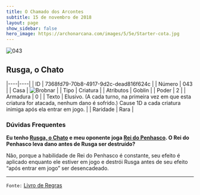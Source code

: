 ```yaml
---
title: O Chamado dos Arcontes
subtitle: 15 de novembro de 2018
layout: page
show_sidebar: false
hero_image: https://archonarcana.com/images/5/5e/Starter-cota.jpg
---
```


![043](https://cdn.keyforgegame.com/media/card_front/pt/341_043_PC7XR5283WJ_pt.png)

## Rusga, o Chato

|----|----|
| ID | 7368fd79-70b8-4917-9d2c-dead816f624c |
| Número | 043 |
| Casa | ![Brobnar](https://archonarcana.com/images/thumb/e/e0/Brobnar.png/22px-Brobnar.png "Brobnar") |
| Tipo | Criatura |
| Atributos | Goblin |
| Poder | 2 |
| Armadura | 0 |
| Texto | Elusivo. (A cada turno, na primeira vez em que esta criatura for atacada, nenhum dano é sofrido.) Cause 1D a cada criatura inimiga após ela entrar em jogo. |
| Raridade | Rara |

### Dúvidas Frequentes

**Eu tenho [Rusga, o Chato](/cota/043) e meu oponente joga [Rei do Penhasco](/cota/038). O Rei do Penhasco leva dano antes de Rusga
ser destruído?**

Não, porque a habilidade de Rei do Penhasco é constante, seu efeito
é aplicado enquanto ele estiver em jogo e destrói Rusga antes de seu
efeito “após entrar em jogo” ser desencadeado.

<hr/>

`Fonte:` [Livro de Regras](https://drive.google.com/open?id=14pM1J8ZR_4hZbGFZt-ArQdAGsHCPEQdE)
